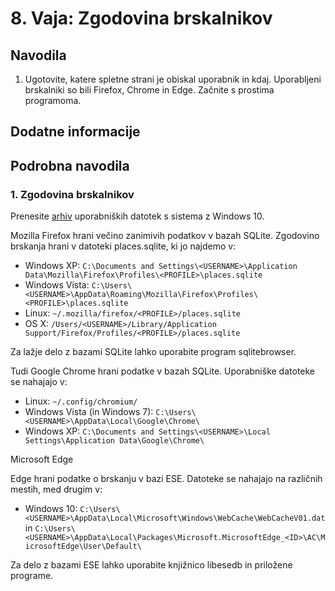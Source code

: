 # 8. Vaja: Zgodovina brskalnikov

## Navodila

1. Ugotovite, katere spletne strani je obiskal uporabnik in kdaj. Uporabljeni brskalniki so bili Firefox, Chrome in Edge. Začnite s prostima programoma.

## Dodatne informacije

## Podrobna navodila

### 1. Zgodovina brskalnikov

Prenesite [arhiv](https://ucilnica.fri.uni-lj.si/mod/resource/view.php?id=28964) uporabniških datotek s sistema z Windows 10. 

Mozilla Firefox hrani večino zanimivih podatkov v bazah SQLite. Zgodovino brskanja hrani v datoteki places.sqlite, ki jo najdemo v:

- Windows XP: `C:\Documents and Settings\<USERNAME>\Application Data\Mozilla\Firefox\Profiles\<PROFILE>\places.sqlite`
- Windows Vista: `C:\Users\<USERNAME>\AppData\Roaming\Mozilla\Firefox\Profiles\<PROFILE>\places.sqlite`
- Linux: `~/.mozilla/firefox/<PROFILE>/places.sqlite`
- OS X: `/Users/<USERNAME>/Library/Application Support/Firefox/Profiles/<PROFILE>/places.sqlite`

Za lažje delo z bazami SQLite lahko uporabite program sqlitebrowser.


Tudi Google Chrome hrani podatke v bazah SQLite. Uporabniške datoteke se nahajajo v:

- Linux: `~/.config/chromium/`
- Windows Vista (in Windows 7): `C:\Users\<USERNAME>\AppData\Local\Google\Chrome\`
- Windows XP: `C:\Documents and Settings\<USERNAME>\Local Settings\Application Data\Google\Chrome\`

Microsoft Edge

Edge hrani podatke o brskanju v bazi ESE. Datoteke se nahajajo na različnih mestih, med drugim v:

- Windows 10: `C:\Users\<USERNAME>\AppData\Local\Microsoft\Windows\WebCache\WebCacheV01.dat` in `C:\Users\<USERNAME>\AppData\Local\Packages\Microsoft.MicrosoftEdge_<ID>\AC\MicrosoftEdge\User\Default\`

Za delo z bazami ESE lahko uporabite knjižnico libesedb in priložene programe.
